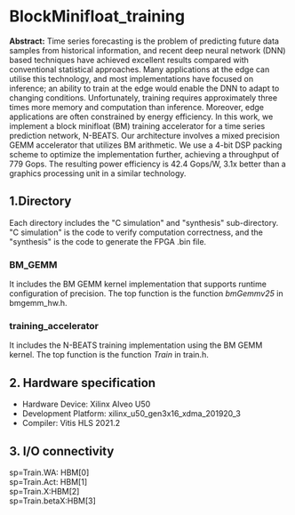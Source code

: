 # BlockMinifloat_training

__Abstract:__ Time series forecasting is the problem of predicting future data samples from historical information, and recent deep neural network (DNN) based techniques have achieved excellent results compared with conventional statistical approaches. Many applications at the  edge can utilise this technology, and most implementations have focused on inference; an ability to train at the edge would enable the DNN to adapt to changing conditions. Unfortunately, training requires approximately three times more memory and computation than inference. Moreover, edge applications are often constrained by energy efficiency. In this work, we implement a block minifloat (BM) training accelerator for a time series prediction network, N-BEATS. Our architecture involves a mixed precision GEMM accelerator that utilizes BM arithmetic. We use a 4-bit DSP packing scheme to optimize the implementation further, achieving a throughput of 779 Gops. The resulting power efficiency is 42.4 Gops/W, 3.1x better than a graphics processing unit in a similar technology. 

## 1.Directory
Each directory includes the "C simulation" and  "synthesis" sub-directory. "C simulation" is the code to verify computation correctness, and the "synthesis" is the code to generate the FPGA .bin file.

### BM_GEMM
It includes the BM GEMM kernel implementation that supports runtime configuration of precision. The top function is the function _bmGemmv25_ in bmgemm_hw.h.

### training_accelerator 
It includes the N-BEATS training implementation using the BM GEMM kernel. The top function is the function _Train_ in train.h.

## 2. Hardware specification
- Hardware Device: Xilinx Alveo U50
- Development Platform: xilinx_u50_gen3x16_xdma_201920_3
- Compiler: Vitis HLS  2021.2

## 3. I/O connectivity
sp=Train.WA: HBM[0]  
sp=Train.Act: HBM[1]  
sp=Train.X:HBM[2]  
sp=Train.betaX:HBM[3]  

